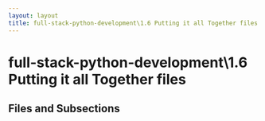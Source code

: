 ```yaml
---
layout: layout
title: full-stack-python-development\1.6 Putting it all Together files
---
```


# full-stack-python-development\1.6 Putting it all Together files

## Files and Subsections

